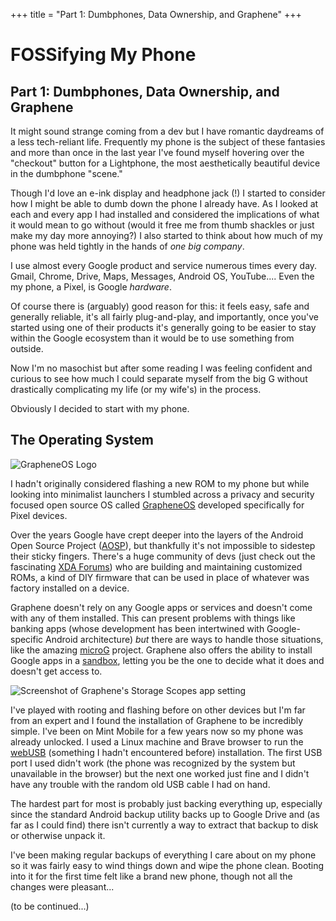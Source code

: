 +++
title = "Part 1: Dumbphones, Data Ownership, and Graphene"
+++

# FOSSifying My Phone

## Part 1: Dumbphones, Data Ownership, and Graphene

It might sound strange coming from a dev but I have romantic daydreams of a less tech-reliant life. Frequently my phone is the subject of these fantasies and more than once in the last year I've found myself hovering over the "checkout" button for a Lightphone, the most aesthetically beautiful device in the dumbphone "scene."

Though I'd love an e-ink display and headphone jack (!) I started to consider how I might be able to dumb down the phone I already have. As I looked at each and every app I had installed and considered the implications of what it would mean to go without (would it free me from thumb shackles or just make my day more annoying?) I also started to think about how much of my phone was held tightly in the hands of _one big company_.

I use almost every Google product and service numerous times every day. Gmail, Chrome, Drive, Maps, Messages, Android OS, YouTube.... Even the my phone, a Pixel, is Google _hardware_.

Of course there is (arguably) good reason for this: it feels easy, safe and generally reliable, it's all fairly plug-and-play, and importantly, once you've started using one of their products it's generally going to be easier to stay within the Google ecosystem than it would be to use something from outside.

Now I'm no masochist but after some reading I was feeling confident and curious to see how much I could separate myself from the big G without drastically complicating my life (or my wife's) in the process.

Obviously I decided to start with my phone.

## The Operating System

![GrapheneOS Logo](https://dev-to-uploads.s3.amazonaws.com/uploads/articles/bage4s6f2rssq6ybkm9s.jpg)

I hadn't originally considered flashing a new ROM to my phone but while looking into minimalist launchers I stumbled across a privacy and security focused open source OS called [GrapheneOS](https://grapheneos.org/) developed specifically for Pixel devices.

Over the years Google have crept deeper into the layers of the Android Open Source Project ([AOSP](https://source.android.com/)), but thankfully it's not impossible to sidestep their sticky fingers. There's a huge community of devs (just check out the fascinating [XDA Forums](https://xdaforums.com/)) who are building and maintaining customized ROMs, a kind of DIY firmware that can be used in place of whatever was factory installed on a device.

Graphene doesn't rely on any Google apps or services and doesn't come with any of them installed. This can present problems with things like banking apps (whose development has been intertwined with Google-specific Android architecture) _but_ there are ways to handle those situations, like the amazing [microG](https://microg.org/) project. Graphene also offers the ability to install Google apps in a [sandbox](https://grapheneos.org/usage#sandboxed-google-play), letting you be the one to decide what it does and doesn't get access to.

![Screenshot of Graphene's Storage Scopes app setting](https://dev-to-uploads.s3.amazonaws.com/uploads/articles/vkwac08skgfgs49bjh8p.png)

I've played with rooting and flashing before on other devices but I'm far from an expert and I found the installation of Graphene to be incredibly simple. I've been on Mint Mobile for a few years now so my phone was already unlocked. I used a Linux machine and Brave browser to run the [webUSB](https://grapheneos.org/install/web) (something I hadn't encountered before) installation. The first USB port I used didn't work (the phone was recognized by the system but unavailable in the browser) but the next one worked just fine and I didn't have any trouble with the random old USB cable I had on hand.

The hardest part for most is probably just backing everything up, especially since the standard Android backup utility backs up to Google Drive and (as far as I could find) there isn't currently a way to extract that backup to disk or otherwise unpack it.

I've been making regular backups of everything I care about on my phone so it was fairly easy to wind things down and wipe the phone clean. Booting into it for the first time felt like a brand new phone, though not all the changes were pleasant...

(to be continued...)
